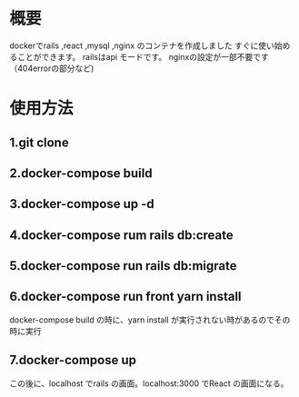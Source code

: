 # 概要
dockerでrails ,react ,mysql ,nginx のコンテナを作成しました
すぐに使い始めることができます。
railsはapi モードです。
nginxの設定が一部不要です（404errorの部分など)

# 使用方法

## 1.git clone 

## 2.docker-compose build

## 3.docker-compose up -d

## 4.docker-compose rum rails db:create

## 5.docker-compose run rails db:migrate

## 6.docker-compose run front yarn install
docker-compose build の時に、yarn install が実行されない時があるのでその時に実行

## 7.docker-compose up

この後に、localhost でrails の画面。localhost:3000 でReact の画面になる。
